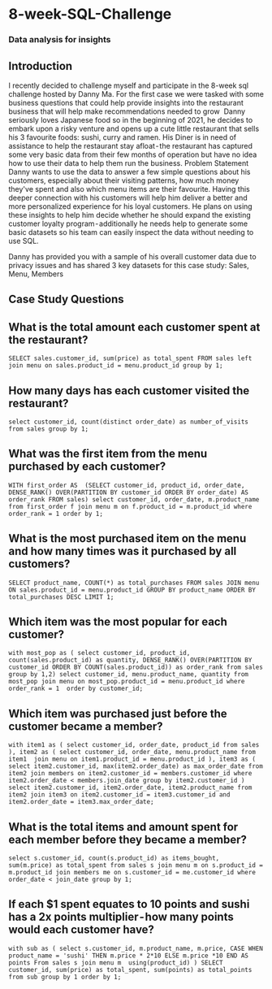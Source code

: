 # 8-week-SQL-Challenge
### Data analysis for insights
## Introduction

 I recently decided to challenge myself and participate in the 8-week sql challenge hosted by Danny Ma. For the first case we were tasked with some business questions that could help provide insights into the restaurant business that will help make recommendations needed to grow 
Danny seriously loves Japanese food so in the beginning of 2021, he decides to embark upon a risky venture and opens up a cute little restaurant that sells his 3 favourite foods: sushi, curry and ramen. His Diner is in need of assistance to help the restaurant stay afloat - the restaurant has captured some very basic data from their few months of operation but have no idea how to use their data to help them run the business.
Problem Statement
Danny wants to use the data to answer a few simple questions about his customers, especially about their visiting patterns, how much money they've spent and also which menu items are their favourite. Having this deeper connection with his customers will help him deliver a better and more personalized experience for his loyal customers.
He plans on using these insights to help him decide whether he should expand the existing customer loyalty program - additionally he needs help to generate some basic datasets so his team can easily inspect the data without needing to use SQL.

Danny has provided you with a sample of his overall customer data due to privacy issues and has shared 3 key datasets for this case study: Sales, Menu, Members


## Case Study Questions

## What is the total amount each customer spent at the restaurant?
`SELECT sales.customer_id, sum(price) as total_spent
FROM sales
left join menu
on sales.product_id = menu.product_id
group by 1;`

## How many days has each customer visited the restaurant?
`select customer_id, count(distinct order_date) as number_of_visits
from sales
group by 1;`

## What was the first item from the menu purchased by each customer?
`WITH first_order AS 
  (SELECT customer_id, product_id, order_date, 
     DENSE_RANK() OVER(PARTITION BY customer_id ORDER BY order_date) AS order_rank
   FROM sales)
select customer_id, order_date, m.product_name
from first_order f
join menu m
on f.product_id = m.product_id
where order_rank = 1
order by 1;`

## What is the most purchased item on the menu and how many times was it purchased by all customers?
`SELECT product_name, COUNT(*) as total_purchases
FROM sales
JOIN menu ON sales.product_id = menu.product_id
GROUP BY product_name
ORDER BY total_purchases DESC
LIMIT 1;`

## Which item was the most popular for each customer?
`with most_pop as (
select customer_id, product_id, count(sales.product_id) as quantity,
DENSE_RANK() OVER(PARTITION BY customer_id ORDER BY COUNT(sales.product_id)) as order_rank
from sales
group by 1,2)
select customer_id, menu.product_name, quantity
from most_pop
join menu
on most_pop.product_id = menu.product_id
where order_rank = 1 
order by customer_id;`

## Which item was purchased just before the customer became a member?
`with item1 as (
select customer_id, order_date, product_id
from sales
), item2 as (
select customer_id, order_date, menu.product_name
from item1 
join menu
on item1.product_id = menu.product_id
), item3 as (
select item2.customer_id, max(item2.order_date) as max_order_date
from item2
join members
on item2.customer_id = members.customer_id
where item2.order_date < members.join_date
group by item2.customer_id
)
select item2.customer_id, item2.order_date, item2.product_name
from item2
join item3
on item2.customer_id = item3.customer_id and item2.order_date = item3.max_order_date;`


## What is the total items and amount spent for each member before they became a member?
`select s.customer_id, count(s.product_id) as items_bought, sum(m.price) as total_spent
from sales s
join menu m
on s.product_id = m.product_id
join members me
on s.customer_id = me.customer_id
where order_date < join_date
group by 1;`

## If each $1 spent equates to 10 points and sushi has a 2x points multiplier - how many points would each customer have?
`with sub as (
select s.customer_id, m.product_name, m.price,
	CASE WHEN product_name = 'sushi'
	THEN m.price * 2*10
	ELSE m.price *10
	END AS points
From sales s
join menu m 
using(product_id)
)
SELECT customer_id, sum(price) as total_spent, sum(points) as total_points
from sub
group by 1
order by 1;`
